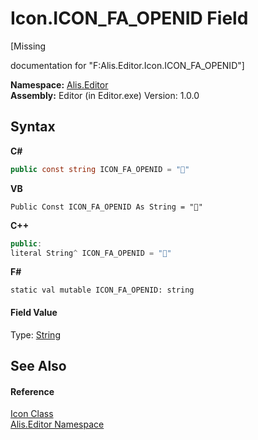 # Icon.ICON_FA_OPENID Field
 

\[Missing <summary> documentation for "F:Alis.Editor.Icon.ICON_FA_OPENID"\]

**Namespace:**&nbsp;<a href="b150ade4-39de-a232-5f06-d3cdc1b2c538">Alis.Editor</a><br />**Assembly:**&nbsp;Editor (in Editor.exe) Version: 1.0.0

## Syntax

**C#**<br />
``` C#
public const string ICON_FA_OPENID = ""
```

**VB**<br />
``` VB
Public Const ICON_FA_OPENID As String = ""
```

**C++**<br />
``` C++
public:
literal String^ ICON_FA_OPENID = ""
```

**F#**<br />
``` F#
static val mutable ICON_FA_OPENID: string
```


#### Field Value
Type: <a href="https://docs.microsoft.com/dotnet/api/system.string" target="_blank">String</a>

## See Also


#### Reference
<a href="cc0f883c-67f8-f772-c6d7-a60b129f22a7">Icon Class</a><br /><a href="b150ade4-39de-a232-5f06-d3cdc1b2c538">Alis.Editor Namespace</a><br />